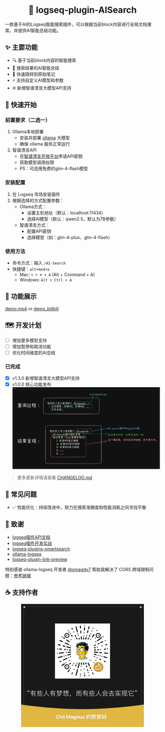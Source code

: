 <h1 align="center">
    🎉 logseq-plugin-AISearch
</h1>

一款基于AI的Logseq智能搜索插件，可以根据当前block内容进行全局文档搜索，并提供AI智能总结功能。

## ✨ 主要功能
- 🔍 基于当前block内容的智能搜索
- 📝 搜索结果的AI智能总结
- 🔗 快速跳转到原始笔记
- ⚡️ 支持自定义AI模型和参数
- 🌐 新增智谱清言大模型API支持

## 🚀 快速开始

### 前置要求（二选一）
1. Ollama本地部署
   - 安装并部署 [ollama](https://ollama.com/) 大模型
   - 确保 ollama 服务正常运行
2. 智谱清言API
   - 在[智谱清言开放平台](https://open.bigmodel.cn/pricing)申请API密钥
   - 获取模型调用权限
   - PS：可选用免费的glm-4-flash模型

### 安装配置
1. 在 Logseq 市场安装插件
2. 根据选择的方式配置参数：
   - Ollama方式：
     - 设置主机地址（默认：localhost:11434）
     - 选择AI模型（默认：qwen2.5，默认为7B参数）
   - 智谱清言方式：
     - 配置API密钥
     - 选择模型（如：glm-4-plus、glm-4-flash）

### 使用方法
- 命令方式：输入 `/AI-Search`
- 快捷键：`alt+mod+a`
  - Mac: `⌥ + ⌘ + A` (Alt + Command + A)
  - Windows: `Alt + Ctrl + A`

## 📸 功能展示
[demo.mp4](public/demo.mp4)
or
[demo_bilibili](xxx)

## 🗺️ 开发计划
- [ ] 增加更多模型支持
- [ ] 增加暂停和取消功能
- [ ] 优化时间维度的AI总结

### 已完成
- [x] v1.3.0 新增智谱清言大模型API支持
- [x] v1.0.0 核心功能发布
  <div align="center">
    <img src="public/v1.0-AIsearch插件设计.png" width="600">
  </div>

> 更多更新详情请查看 [CHANGELOG.md](CHANGELOG.md)

## 🔧 常见问题

- ✅ 性能优化：持续改进中，努力在搜索准确度和性能消耗之间寻找平衡

## 🙏 致谢
- [logseq插件API文档](https://plugins-doc.logseq.com/)
- [logseq插件开发实战](https://correctroad.gitbook.io/logseq-plugins-in-action/chapter-1/make-logseq-plugins-support-settings)
- [logseq-plugins-smartsearch](https://github.com/sethyuan/logseq-plugin-smartsearch)
- [ollama-logseq](https://github.com/omagdy7/ollama-logseq)
- [logseq-plugin-link-preview](https://github.com/pengx17/logseq-plugin-link-preview)

特别感谢 ollama-logseq 开发者 [@omagdy7](https://github.com/omagdy7) 帮助我解决了 CORS 跨域限制问题：[参考链接](https://github.com/omagdy7/ollama-logseq/issues/32)

## ☕️ 支持作者
<div align="center">
  <img src="https://github.com/chiimagnus/logseq-AIsearch/blob/master/public/buymeacoffee.jpg" width="400">
</div>
